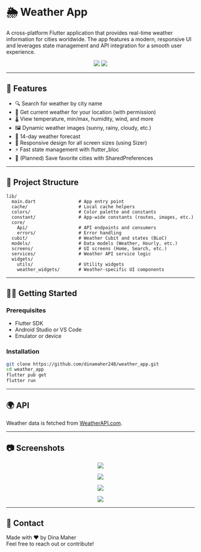 # 🌦️ Weather App

A cross-platform Flutter application that provides real-time weather information for cities worldwide. The app features a modern, responsive UI and leverages state management and API integration for a smooth user experience.

<div align="center">
  <img src="https://img.shields.io/badge/Flutter-v3.0-blue.svg" />
  <img src="https://img.shields.io/badge/Platform-Android%20%7C%20iOS-green" />
</div>

---

## 🚀 Features

- 🔍 Search for weather by city name
- 📍 Get current weather for your location (with permission)
- 🌡️ View temperature, min/max, humidity, wind, and more
- 🖼️ Dynamic weather images (sunny, rainy, cloudy, etc.)
- 📅 14-day weather forecast
- 📱 Responsive design for all screen sizes (using Sizer)
- ⚡ Fast state management with flutter_bloc
- 💾 (Planned) Save favorite cities with SharedPreferences

---

## 📱 Project Structure

```
lib/
  main.dart                # App entry point
  cache/                   # Local cache helpers
  colors/                  # Color palette and constants
  constant/                # App-wide constants (routes, images, etc.)
  core/
    Api/                   # API endpoints and consumers
    errors/                # Error handling
  cubit/                   # Weather Cubit and states (BLoC)
  models/                  # Data models (Weather, Hourly, etc.)
  screens/                 # UI screens (Home, Search, etc.)
  services/                # Weather API service logic
  widgets/
    utils/                 # Utility widgets
    weather_widgets/       # Weather-specific UI components
```

---

## 🧑‍💻 Getting Started

### Prerequisites

- Flutter SDK
- Android Studio or VS Code
- Emulator or device

### Installation

```bash
git clone https://github.com/dinamaher248/weather_app.git
cd weather_app
flutter pub get
flutter run
```

---

## 🌍 API

Weather data is fetched from [WeatherAPI.com](https://www.weatherapi.com/docs/).

---

## 📷 Screenshots

<p align="center"><img src="screenshot1.png"/></p>
<p align="center"><img src="screenshot2.png"/></p>
<p align="center"><img src="screenshot3.png"/></p>
<p align="center"><img src="screenshot4.png"/></p>

---

## 💬 Contact

Made with ❤️ by Dina Maher  
Feel free to reach out or contribute!



